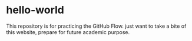# hello-world
This repository is for practicing the GitHub Flow.
just want to take a bite of this website, prepare for future academic purpose.
